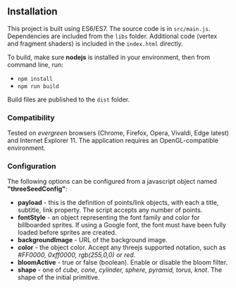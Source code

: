 ## Installation

This project is built using ES6/ES7. The source code is in `src/main.js`. Dependencies are included from the `libs` folder. Additional code (vertex and fragment shaders) is included in the `index.html` directly.

To build, make sure **nodejs** is installed in your environment, then from command line, run:
* `npm install`
* `npm run build`

Build files are published to the `dist` folder.

### Compatibility

Tested on *evergreen* browsers (Chrome, Firefox, Opera, Vivaldi, Edge latest) and Internet Explorer 11. The application requires an OpenGL-compatible environment.

### Configuration

The following options can be configured from a javascript object named **"threeSeedConfig"**:

* **payload** - this is the definition of points/link objects, with each a title, subtitle, link property. The script accepts any number of points.
* **fontStyle** - an object representing the font family and color for billboarded sprites. If using a Google font, the font must have been fully loaded before sprites are created.
* **backgroundImage** - URL of the background image.
* **color** - the object color. Accept any threejs supported notation, such as *#FF0000, 0xff0000, rgb(255,0,0)* or *red*.
* **bloomActive** - true or false (boolean). Enable or disable the bloom filter.
* **shape** - one of *cube, cone, cylinder, sphere, pyramid, torus, knot*. The shape of the initial primitive.
